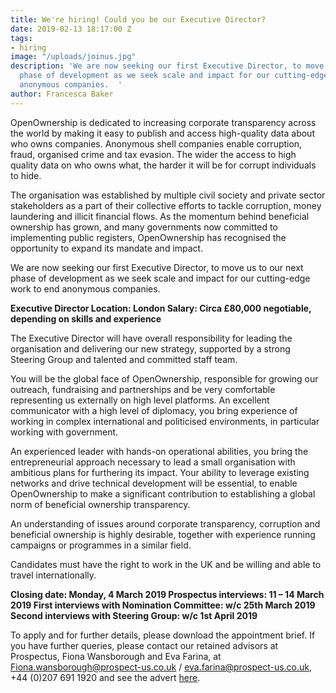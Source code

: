 ```yaml
---
title: We're hiring! Could you be our Executive Director?
date: 2019-02-13 18:17:00 Z
tags:
- hiring
image: "/uploads/joinus.jpg"
description: 'We are now seeking our first Executive Director, to move us to our next
  phase of development as we seek scale and impact for our cutting-edge work to end
  anonymous companies.  '
author: Francesca Baker
---
```


OpenOwnership is dedicated to increasing corporate transparency across the world by making it easy to publish and access high-quality data about who owns companies. Anonymous shell companies enable corruption, fraud, organised crime and tax evasion. The wider the access to high quality data on who owns what, the harder it will be for corrupt individuals to hide.  

The organisation was established by multiple civil society and private sector stakeholders as a part of their collective efforts to tackle corruption, money laundering and illicit financial flows. As the momentum behind beneficial ownership has grown, and many governments now committed to implementing public registers, OpenOwnership has recognised the opportunity to expand its mandate and impact. 

We are now seeking our first Executive Director, to move us to our next phase of development as we seek scale and impact for our cutting-edge work to end anonymous companies.  

**Executive Director
Location:  London
Salary: Circa £80,000 negotiable, depending on skills and experience**

The Executive Director will have overall responsibility for leading the organisation and delivering our new strategy, supported by a strong Steering Group and talented and committed staff team.  

You will be the global face of OpenOwnership, responsible for growing our outreach, fundraising and partnerships and be very comfortable representing us externally on high level platforms. An excellent communicator with a high level of diplomacy, you bring experience of working in complex international and politicised environments, in particular working with government.  

An experienced leader with hands-on operational abilities, you bring the entrepreneurial approach necessary to lead a small organisation with ambitious plans for furthering its impact.  Your ability to leverage existing networks and drive technical development will be essential, to enable OpenOwnership to make a significant contribution to establishing a global norm of beneficial ownership transparency.

An understanding of issues around corporate transparency, corruption and beneficial ownership is highly desirable, together with experience running campaigns or programmes in a similar field.  

Candidates must have the right to work in the UK and be willing and able to travel internationally.  

**Closing date:  Monday, 4 March 2019
Prospectus interviews: 11 – 14 March 2019
First interviews with Nomination Committee: w/c 25th March 2019 
Second interviews with Steering Group: w/c 1st April 2019**

To apply and for further details, please download the appointment brief.  If you have further queries, please contact our retained advisors at Prospectus, Fiona Wansborough and Eva Farina, at Fiona.wansborough@prospect-us.co.uk / eva.farina@prospect-us.co.uk, +44 (0)207 691 1920 and see the advert [here](https://www.prospect-us.co.uk/jobs/details/hq00174274).
